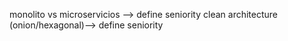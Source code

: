monolito vs microservicios --> define seniority
clean architecture (onion/hexagonal)--> define seniority